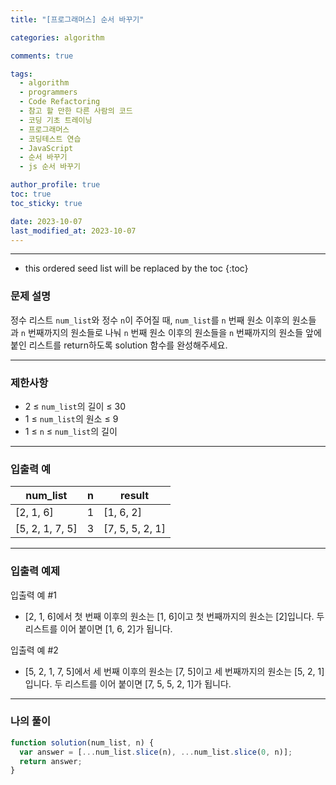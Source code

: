```yaml
---
title: "[프로그래머스] 순서 바꾸기"

categories: algorithm

comments: true

tags:
  - algorithm
  - programmers
  - Code Refactoring
  - 참고 할 만한 다른 사람의 코드
  - 코딩 기초 트레이닝
  - 프로그래머스
  - 코딩테스트 연습
  - JavaScript
  - 순서 바꾸기
  - js 순서 바꾸기

author_profile: true
toc: true
toc_sticky: true

date: 2023-10-07
last_modified_at: 2023-10-07
---
```


---

<!-- prettier-ignore -->
* this ordered seed list will be replaced by the toc 
{:toc}

### 문제 설명

정수 리스트 `num_list`와 정수 `n`이 주어질 때, `num_list`를 `n` 번째 원소 이후의 원소들과 `n` 번째까지의 원소들로 나눠 `n` 번째 원소 이후의 원소들을 `n` 번째까지의 원소들 앞에 붙인 리스트를 return하도록 solution 함수를 완성해주세요.

---

### 제한사항

- 2 ≤ `num_list`의 길이 ≤ 30
- 1 ≤ `num_list`의 원소 ≤ 9
- 1 ≤ `n` ≤ `num_list`의 길이

---

### 입출력 예

| num_list        | n   | result          |
| --------------- | --- | --------------- |
| [2, 1, 6]       | 1   | [1, 6, 2]       |
| [5, 2, 1, 7, 5] | 3   | [7, 5, 5, 2, 1] |

---

### 입출력 예제

입출력 예 #1

- [2, 1, 6]에서 첫 번째 이후의 원소는 [1, 6]이고 첫 번째까지의 원소는 [2]입니다. 두 리스트를 이어 붙이면 [1, 6, 2]가 됩니다.

입출력 예 #2

- [5, 2, 1, 7, 5]에서 세 번째 이후의 원소는 [7, 5]이고 세 번째까지의 원소는 [5, 2, 1]입니다. 두 리스트를 이어 붙이면 [7, 5, 5, 2, 1]가 됩니다.

---

### 나의 풀이

```jsx
function solution(num_list, n) {
  var answer = [...num_list.slice(n), ...num_list.slice(0, n)];
  return answer;
}
```
